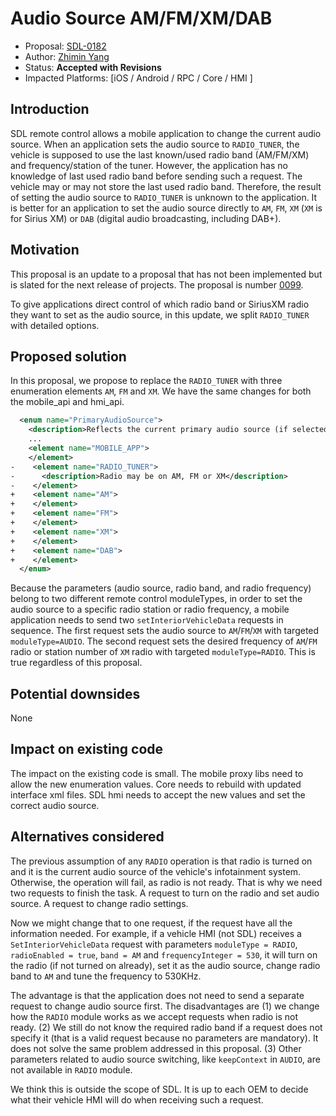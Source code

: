 # Audio Source AM/FM/XM/DAB

* Proposal: [SDL-0182](0182-audio-source-am-fm-xm.md)
* Author: [Zhimin Yang](https://github.com/smartdevicelink/yang1070)
* Status: **Accepted with Revisions**
* Impacted Platforms: [iOS / Android / RPC / Core / HMI ]

## Introduction

SDL remote control allows a mobile application to change the current audio source. When an application sets the audio source to `RADIO_TUNER`, the vehicle is supposed to use the last known/used radio band (AM/FM/XM) and frequency/station of the tuner. However, the application has no knowledge of last used radio band before sending such a request. The vehicle may or may not store the last used radio band. Therefore, the result of setting the audio source to `RADIO_TUNER` is unknown to the application. It is better for an application to set the audio source directly to `AM`, `FM`, `XM` (`XM` is for Sirius XM) or `DAB` (digital audio broadcasting, including DAB+).

## Motivation

This proposal is an update to a proposal that has not been implemented but is slated for the next release of projects. The proposal is number [0099](https://github.com/smartdevicelink/sdl_evolution/blob/master/proposals/0099-new-remote-control-modules-and-parameters.md).

To give applications direct control of which radio band or SiriusXM radio they want to set as the audio source, in this update, we split `RADIO_TUNER` with detailed options.


## Proposed solution

In this proposal, we propose to replace the `RADIO_TUNER` with three enumeration elements `AM`, `FM` and `XM`.
We have the same changes for both the mobile_api and hmi_api.

```xml
  <enum name="PrimaryAudioSource">
    <description>Reflects the current primary audio source (if selected).</description>
    ...
    <element name="MOBILE_APP">
    </element>
-    <element name="RADIO_TUNER">
-      <description>Radio may be on AM, FM or XM</description>
-    </element>
+    <element name="AM">
+    </element>
+    <element name="FM">
+    </element>
+    <element name="XM">
+    </element>
+    <element name="DAB">
+    </element>
  </enum>
```

Because the parameters (audio source, radio band, and radio frequency) belong to two different remote control moduleTypes, in order to set the audio source to a specific radio station or radio frequency, a mobile application needs to send two `setInteriorVehicleData` requests in sequence. The first request sets the audio source to `AM`/`FM`/`XM` with targeted `moduleType=AUDIO`. The second request sets the desired frequency of `AM`/`FM` radio or station number of `XM` radio with targeted `moduleType=RADIO`. This is true regardless of this proposal.


## Potential downsides

None

## Impact on existing code

The impact on the existing code is small. The mobile proxy libs need to allow the new enumeration values. Core needs to rebuild with updated interface xml files. SDL hmi needs to accept the new values and set the correct audio source.


## Alternatives considered
The previous assumption of any `RADIO` operation is that radio is turned on and it is the current audio source of the vehicle's infotainment system. Otherwise, the operation will fail, as radio is not ready. That is why we need two requests to finish the task. A request to turn on the radio and set audio source. A request to change radio settings. 

Now we might change that to one request, if the request have all the information needed.  For example, if a vehicle HMI (not SDL) receives a `SetInteriorVehicleData` request with parameters `moduleType = RADIO`,  `radioEnabled = true`, `band = AM` and `frequencyInteger = 530`, it will turn on the radio (if not turned on already), set it as the audio source, change radio band to `AM` and tune the frequency to 530KHz.

The advantage is that the application does not need to send a separate request to change audio source first. The disadvantages are (1) we change how the `RADIO` module works as we accept requests when radio is not ready. (2) We still do not know the required radio band if a request does not specify it (that is a valid request because no parameters are mandatory). It does not solve the same problem addressed in this proposal. (3) Other parameters related to audio source switching, like `keepContext` in `AUDIO`, are not available in `RADIO` module.

We think this is outside the scope of SDL. It is up to each OEM to decide what their vehicle HMI will do when receiving such a request.

